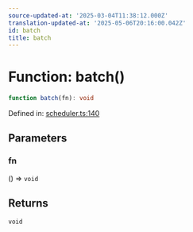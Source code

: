 ```yaml
---
source-updated-at: '2025-03-04T11:38:12.000Z'
translation-updated-at: '2025-05-06T20:16:00.042Z'
id: batch
title: batch
---
```


<!-- DO NOT EDIT: this page is autogenerated from the type comments -->

# Function: batch()

```ts
function batch(fn): void
```

Defined in: [scheduler.ts:140](https://github.com/TanStack/store/blob/main/packages/store/src/scheduler.ts#L140)

## Parameters

### fn

() => `void`

## Returns

`void`
